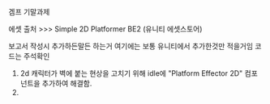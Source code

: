겜프 기말과제

에셋 출처 >>> Simple 2D Platformer BE2 (유니티 에셋스토어)

보고서 작성시 추가하든말든 하는거
여기에는 보통 유니티에서 추가한것만 적을거임 코드는 주석확인
1. 2d 캐릭터가 벽에 붙는 현상을 고치기 위해 idle에 "Platform Effector 2D" 컴포넌트을 추가하여 해결함.
2. 
